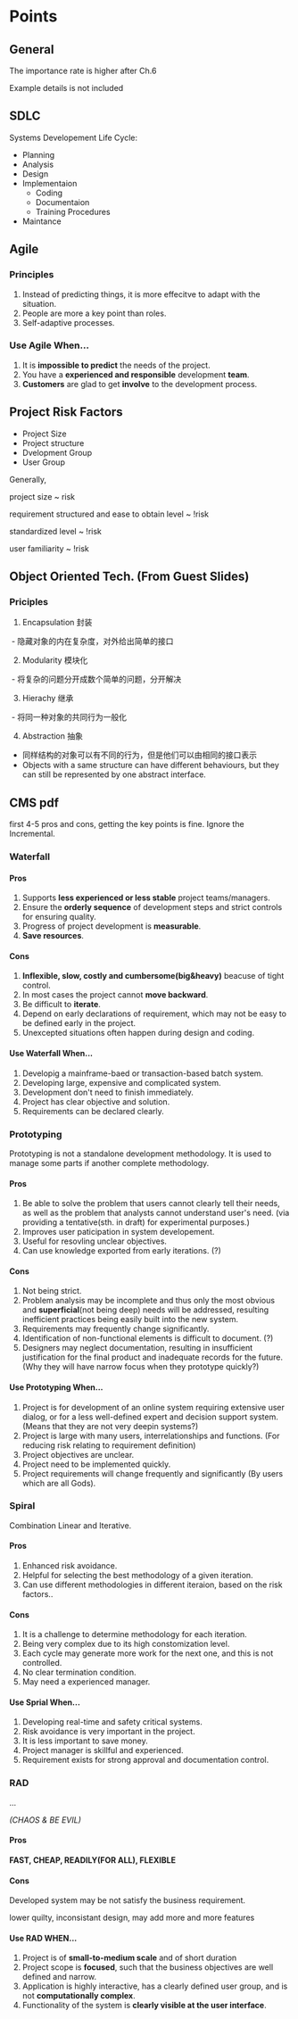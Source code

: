 # Points


## General
The importance rate is higher after Ch.6

Example details is not included

## SDLC

Systems Developement Life Cycle:

- Planning
- Analysis
- Design
- Implementaion
  - Coding
  - Documentaion
  - Training Procedures
- Maintance

## Agile

### Principles

1. Instead of predicting things, it is more effecitve to adapt with the situation.
2. People are more a key point than roles.
3. Self-adaptive processes.

### Use Agile When...

1. It is **impossible to predict** the needs of the project.
2. You have a **experienced and responsible** development **team**.
3. **Customers** are glad to get **involve** to the development process.

## Project Risk Factors

- Project Size
- Project structure
- Dvelopment Group
- User Group

Generally,

project size ~ risk

requirement structured and ease to obtain level ~ !risk

standardized level ~ !risk

user familiarity ~ !risk

## Object Oriented Tech. (From Guest Slides)

### Priciples

1. Encapsulation 封装

  - 隐藏对象的内在复杂度，对外给出简单的接口
  
2. Modularity 模块化

  - 将复杂的问题分开成数个简单的问题，分开解决
  
3. Hierachy 继承

  - 将同一种对象的共同行为一般化
  
4. Abstraction 抽象
  
  - 同样结构的对象可以有不同的行为，但是他们可以由相同的接口表示
  - Objects with a same structure can have different behaviours, but they can still be represented by one abstract interface.

## CMS pdf

first 4-5 pros and cons, getting the key points is fine. Ignore the Incremental. 

### Waterfall

#### Pros

1. Supports **less experienced or less stable** project teams/managers.
2. Ensure the **orderly sequence** of development steps and strict controls for ensuring quality.
3. Progress of project development is **measurable**.
4. **Save resources**.

#### Cons

1. **Inflexible, slow, costly and cumbersome(big&heavy)** beacuse of tight control.
2. In most cases the project cannot **move backward**.
3. Be difficult to **iterate**.
4. Depend on early declarations of requirement, which may not be easy to be defined early in the project.
5. Unexcepted situations often happen during design and coding.

#### Use Waterfall When...

1. Developig a mainframe-baed or transaction-based batch system.
2. Developing large, expensive and complicated system.
3. Development don't need to finish immediately.
4. Project has clear objective and solution.
5. Requirements can be declared clearly.

### Prototyping

Prototyping is not a standalone development methodology. 
It is used to manage some parts if another complete methodology.

#### Pros

1. Be able to solve the problem that users cannot clearly tell their needs, as well as the problem that analysts cannot understand user's need. (via providing a tentative(sth. in draft) for experimental purposes.)
2. Improves user paticipation in system developement.
3. Useful for resovling unclear objectives.
4. Can use knowledge exported from early iterations. (?)

#### Cons

1. Not being strict.
2. Problem analysis may be incomplete and thus only the most obvious and **superficial**(not being deep) needs will be addressed, resulting inefficient practices being easily built into the new system.
3. Requirements may frequently change significantly.
4. Identification of non-functional elements is difficult to document. (?)
5. Designers may neglect documentation, resulting in insufficient justification for the final product and inadequate records for the future. (Why they will have narrow focus when they prototype quickly?)

#### Use Prototyping When...

1. Project is for development of an online system requiring extensive user dialog, or for a less well-defined expert and decision support system. (Means that they are not very deepin systems?)
2. Project is large with many users, interrelationships and functions. (For reducing risk relating to requirement definition)
3. Project objectives are unclear.
4. Project need to be implemented quickly.
5. Project requirements will change frequently and significantly (By users which are all Gods).

### Spiral

Combination Linear and Iterative.

#### Pros

1. Enhanced risk avoidance.
2. Helpful for selecting the best methodology of a given iteration.
3. Can use different methodologies in different iteraion, based on the risk factors..

#### Cons

1. It is a challenge to determine methodology for each iteration.
2. Being very complex due to its high constomization level.
3. Each cycle may generate more work for the next one, and this is not controlled.
4. No clear termination condition.
5. May need a experienced manager.

#### Use Sprial When...

1. Developing real-time and safety critical systems.
2. Risk avoidance is very important in the project.
3. It is less important to save money.
4. Project manager is skillful and experienced.
5. Requirement exists for strong approval and documentation control.

### RAD
...

_(CHAOS & BE EVIL)_

#### Pros
**FAST, CHEAP, READILY(FOR ALL), FLEXIBLE**

#### Cons
Developed system may be not satisfy the business requirement.

lower quilty, inconsistant design, may add more and more features

#### Use RAD WHEN...

1. Project is of **small-to-medium scale** and of short duration
2. Project scope is **focused**, such that the business objectives are well defined and narrow.
3. Application is highly interactive, has a clearly defined user group, and is not **computationally complex**.
4. Functionality of the system is **clearly visible at the user interface**.
